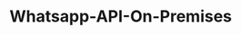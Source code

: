 # Whatsapp-API-On-Premises

<img source="https://scontent.ffor14-1.fna.fbcdn.net/v/t39.8562-6/149354421_256949469256488_4004844326605412962_n.png?_nc_cat=104&ccb=1-5&_nc_sid=6825c5&_nc_eui2=AeF0IaQIXRsjJBSxdhqXFGgdvBkLkEeS9HC8GQuQR5L0cGR6Gf0YrDr-Lm7k6znkvnbOKT25is_QCXsl1iRY4Tp-&_nc_ohc=W_fA9Tx7_QMAX_zEpB3&_nc_ht=scontent.ffor14-1.fna&oh=00_AT95dHrq-MEanRaNN6nzsLy_9FtKyIqjWx8UILT16GdVNA&oe=61F03A87">
